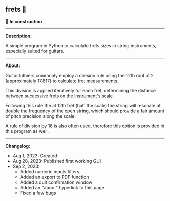 ## frets 🎸

🚧 **In construction**

---
**Description:**

A simple program in Python to calculate frets sizes in string instruments, especially suited for guitars.

---

**About:**

Guitar luthiers commonly employ a division rule using the 12th root of 2
(approximately 17.817) to calculate fret measurements.

This division is applied iteratively for each fret, determining the distance
between successive frets on the instrument's scale.

Following this rule the at 12th fret (half the scale) the string will
resonate at double the frequency of the open string, which should
provide a fair amount of pitch precision along the scale.

A rule of division by 18 is also often used, therefore this option is provided in this program as well.

---
**Changelog:**

- Aug 1, 2023: Created
- Aug 28, 2023: Published first working GUI
- Sep 2, 2023:
    - Added numeric inputs filters
    - Added an export to PDF function
    - Added a quit confirmation window
    - Added an "about" hyperlink to this page
    - Fixed a few bugs
